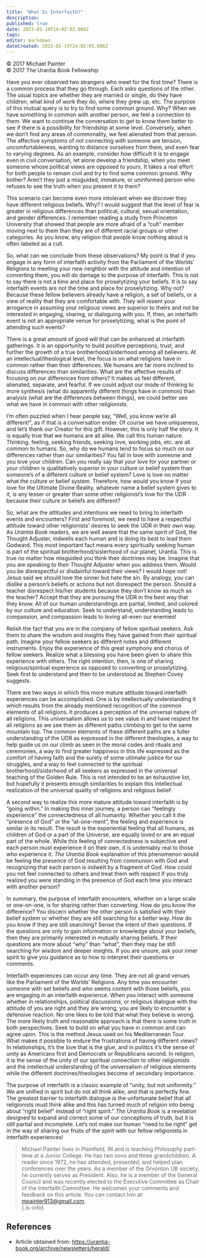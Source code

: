 ```yaml
---
title: "What Is Interfaith?"
description: 
published: true
date: 2023-02-19T14:02:03.086Z
tags: 
editor: markdown
dateCreated: 2023-02-19T14:02:03.086Z
---
```


<p class="v-card v-sheet theme--light grey lighten-3 px-2">© 2017 Michael Painter<br>© 2017 The Urantia Book Fellowship</p>

Have you ever observed two strangers who meet for the first time? There is a common process that they go through. Each asks questions of the other. The usual topics are whether they are married or single, do they have children, what kind of work they do, where they grew up, etc. The purpose of this mutual query is to try to find some common ground. Why? When we have something in common with another person, we feel a connection to them. We want to continue the conversation to get to know them better to see if there is a possibility for friendship at some level. Conversely, when we don’t find any areas of commonality, we feel alienated from that person. The affective symptoms of not connecting with someone are tension, uncomfortableness, wanting to distance ourselves from them, and even fear to varying degrees. As an example, consider how difficult it is to engage even in civil conversation, let alone develop a friendship, when you meet someone whose political views are opposed to yours. It takes a real effort for both people to remain civil and try to find some common ground. Why bother? Aren’t they just a misguided, immature, or uninformed person who refuses to see the truth when you present it to them? 

This scenario can become even more intolerant when we discover they have different religious beliefs. Why? I would suggest that the level of fear is greater in religious differences than political, cultural, sexual orientation, and gender differences. I remember reading a study from Princeton University that showed that people are more afraid of a “cult” member moving next to them than they are of different racial groups or other categories. As you know, any religion that people know nothing about is often labeled as a cult. 

So, what can we conclude from these observations? My point is that if you engage in any form of interfaith activity from the Parliament of the Worlds’ Religions to meeting your new neighbor with the attitude and intention of converting them, you will do damage to the purpose of interfaith. This is not to say there is not a time and place for proselytizing your beliefs. It is to say interfaith events are not the time and place for proselytizing. Why not? Because these fellow believers already have a religion, a set of beliefs, or a view of reality that they are comfortable with. They will resent your arrogance in assuming your religious views are superior to theirs and not be interested in engaging, sharing, or dialoguing with you. If, then, an interfaith event is not an appropriate venue for proselytizing, what is the point of attending such events? 

There is a great amount of good will that can be enhanced at interfaith gatherings. It is an opportunity to build positive perceptions, trust, and further the growth of a true brotherhood/sisterhood among all believers. At an intellectual/theological level, the focus is on what religions have in common rather than their differences. We humans are far more inclined to discuss differences than similarities. What are the affective results of focusing on our differences from others? It makes us feel different, alienated, separate, and fearful. If we could adjust our mode of thinking to more synthesis (what do apparently different things have in common) than analysis (what are the differences between things), we could better see what we have in common with other religionists. 

I’m often puzzled when I hear people say, “Well, you know we’re all different!”, as if that is a conversation ender. Of course we have uniqueness, and let’s thank our Creator for this gift. However, this is only half the story. It is equally true that we humans are all alike. We call this human nature. Thinking, feeling, seeking friends, seeking love, working jobs, etc. are all common to humans. So, why do we humans tend to focus so much on our differences rather than our similarities? You fall in love with someone and you love your children. Can you really say that your love for your partner or your children is qualitatively superior in your culture or belief system than someone’s of a different culture or belief system? Love is love no matter what the culture or belief system. Therefore, how would you know if your love for the Ultimate Divine Reality, whatever name a belief system gives to it, is any lesser or greater than some other religionist’s love for the UDR because their culture or beliefs are different? 

So, what are the attitudes and intentions we need to bring to interfaith events and encounters? First and foremost, we need to have a respectful attitude toward other religionists’ desires to seek the UDR in their own way. As _Urantia Book_ readers, we are well aware that the same spirit of God, the Thought Adjuster, indwells each human and is doing its best to lead them Godward. This most important fact means every spiritually seeking human is part of the spiritual brotherhood/sisterhood of our planet, Urantia. This is true no matter how misguided you think their doctrines may be. Imagine that you are speaking to their Thought Adjuster when you address them. Would you be disrespectful or disdainful toward their views? I would hope not! Jesus said we should love the sinner but hate the sin. By analogy, you can dislike a person’s beliefs or actions but not disrespect the person. Should a teacher disrespect his/her students because they don’t know as much as the teacher? Accept that they are pursuing the UDR in the best way that they know. All of our human understandings are partial, limited, and colored by our culture and education. Seek to understand, understanding leads to compassion, and compassion leads to loving all-even our enemies! 

Relish the fact that you are in the company of fellow spiritual seekers. Ask them to share the wisdom and insights they have gained from their spiritual path. Imagine your fellow seekers as different notes and different instruments. Enjoy the experience of this great symphony and chorus of fellow seekers. Realize what a blessing you have been given to share this experience with others. The right intention, then, is one of sharing religious/spiritual experience as opposed to converting or proselytizing. Seek first to understand and then to be understood as Stephen Covey suggests. 

There are two ways in which this more mature attitude toward interfaith experiences can be accomplished. One is by intellectually understanding it which results from the already mentioned recognition of the common elements of all religions. It produces a perception of the universal nature of all religions. This universalism allows us to see value in and have respect for all religions as we see them as different paths climbing to get to the same mountain top. The common elements of these different paths are a fuller understanding of the UDR as expressed in the different theologies, a way to help guide us on our climb as seen in the moral codes and rituals and ceremonies, a way to find greater happiness in this life expressed as the comfort of having faith and the surety of some ultimate justice for our struggles, and a way to feel connected to the spiritual brotherhood/sisterhood of all seekers as expressed in the universal teaching of the Golden Rule. This is not intended to be an exhaustive list, but hopefully it presents enough similarities to explain this intellectual realization of the   universal quality of religions and religious belief. 

A second way to realize this more mature attitude toward interfaith is by “going within.” In making this inner journey, a person can “feelingly experience” the connectedness of all humanity. Whether you call it the “presence of God” or the “at-one-ment”, the feeling and experience is similar in its result. The result is the experiential feeling that all humans, as children of God or a part of the Universe, are equally loved or are an equal part of the whole. While this feeling of connectedness is subjective and each person must experience it on their own, it is undeniably real to those who experience it. _The Urantia Book_ explanation of this phenomenon would be feeling the presence of God resulting from communion with God and recognizing that each person is indwelt by a fragment of God. How could you not feel connected to others and treat them with respect if you truly realized you were standing in the presence of God each time you interact with another person? 

In summary, the purpose of interfaith encounters, whether on a large scale or one-on-one, is for sharing rather than converting. How do you know the difference? You discern whether the other person is satisfied with their belief system or whether they are still searching for a better way. How do you know if they are still searching? Sense the intent of their questions. If the questions are only to gain information or knowledge about your beliefs, then they are primarily interested in mutually sharing beliefs. If their questions are more about “why” than “what”, then they may be still searching for wisdom and deeper insights. If you are unsure, ask your inner spirit to give you guidance as to how to interpret their questions or comments. 

Interfaith experiences can occur any time. They are not all grand venues like the Parliament of the Worlds’ Religions. Any time you encounter someone with set beliefs and who seems content with those beliefs, you are engaging in an interfaith experience. When you interact with someone whether in relationships, political discussions, or religious dialogue with the attitude of you are right and they are wrong, you are likely to encounter a defensive reaction. No one likes to be told that what they believe is wrong. The more likely truth and reasonable approach is that there is some truth in both perspectives. Seek to build on what you have in common and can agree upon. This is the method Jesus used on his Mediterranean Tour. What makes it possible to endure the frustrations of having different views? In relationships, it’s the love that is the glue, and in politics it’s the sense of unity as Americans first and Democrats or Republicans second. In religion, it is the sense of the unity of our spiritual connection to other religionists and the intellectual understanding of the universalism of religious elements while the different doctrines/theologies become of secondary importance. 

The purpose of interfaith is a classic example of “unity, but not uniformity.” We are unified in spirit but do not all think alike, and that is perfectly fine. The greatest barrier to interfaith dialogue is the unfortunate belief that all religionists must think alike and this has turned much of religion into being about “right belief” instead of “right spirit.” _The Urantia Book_ is a revelation designed to expand and correct some of our conceptions of truth, but it is still partial and incomplete. Let’s not make our human “need to be right” get in the way of sharing our fruits of the spirit with our fellow religionists in interfaith experiences!   

> Michael Painter lives in Plainfield, IN and is teaching Philosophy part-time at a Junior College. He has two sons and three grandchildren. A reader since 1972, he has attended, presented, and helped plan conferences over the years. As a member of the Orvonton UB society, he currently serves as President. Also, he is a member of the General Council and was recently elected to the Executive Committee as Chair of the Interfaith Committee. He welcomes your comments and feedback on this article. You can contact him at: mpainter913@gmail.com.  
{.is-info}

## References

- Article obtained from: https://urantia-book.org/archive/newsletters/herald/